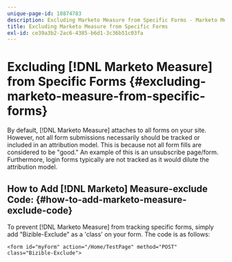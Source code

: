 ```yaml
---
unique-page-id: 18874783
description: Excluding Marketo Measure from Specific Forms - Marketo Measure - Product Documentation
title: Excluding Marketo Measure from Specific Forms
exl-id: ce39a3b2-2ac6-4385-b6d1-3c36b51c03fa
---
```

# Excluding [!DNL Marketo Measure] from Specific Forms {#excluding-marketo-measure-from-specific-forms}

By default, [!DNL Marketo Measure] attaches to all forms on your site. However, not all form submissions necessarily should be tracked or included in an attribution model. This is because not all form fills are considered to be "good." An example of this is an unsubscribe page/form. Furthermore, login forms typically are not tracked as it would dilute the attribution model.

## How to Add [!DNL Marketo] Measure-exclude Code:  {#how-to-add-marketo-measure-exclude-code}

To prevent [!DNL Marketo Measure] from tracking specific forms, simply add "Bizible-Exclude" as a 'class' on your form. The code is as follows:

`<form id="myForm" action="/Home/TestPage" method="POST" class="Bizible-Exclude">`
